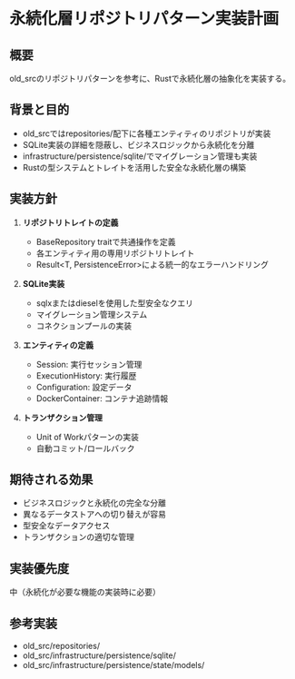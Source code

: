 # 永続化層リポジトリパターン実装計画

## 概要
old_srcのリポジトリパターンを参考に、Rustで永続化層の抽象化を実装する。

## 背景と目的
- old_srcではrepositories/配下に各種エンティティのリポジトリが実装
- SQLite実装の詳細を隠蔽し、ビジネスロジックから永続化を分離
- infrastructure/persistence/sqlite/でマイグレーション管理も実装
- Rustの型システムとトレイトを活用した安全な永続化層の構築

## 実装方針
1. **リポジトリトレイトの定義**
   - BaseRepository traitで共通操作を定義
   - 各エンティティ用の専用リポジトリトレイト
   - Result<T, PersistenceError>による統一的なエラーハンドリング
   
2. **SQLite実装**
   - sqlxまたはdieselを使用した型安全なクエリ
   - マイグレーション管理システム
   - コネクションプールの実装

3. **エンティティの定義**
   - Session: 実行セッション管理
   - ExecutionHistory: 実行履歴
   - Configuration: 設定データ
   - DockerContainer: コンテナ追跡情報

4. **トランザクション管理**
   - Unit of Workパターンの実装
   - 自動コミット/ロールバック

## 期待される効果
- ビジネスロジックと永続化の完全な分離
- 異なるデータストアへの切り替えが容易
- 型安全なデータアクセス
- トランザクションの適切な管理

## 実装優先度
中（永続化が必要な機能の実装時に必要）

## 参考実装
- old_src/repositories/
- old_src/infrastructure/persistence/sqlite/
- old_src/infrastructure/persistence/state/models/